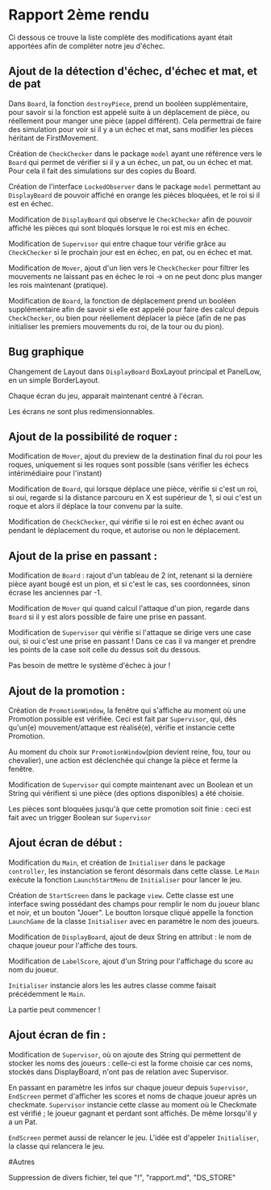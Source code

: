 # Rapport 2ème rendu

Ci dessous ce trouve la liste complète des modifications ayant était apportées afin de compléter notre jeu d'échec.
 
## Ajout de la détection d'échec, d'échec et mat, et de pat

Dans `Board`, la fonction `destroyPiece`, prend un booléen supplémentaire, pour savoir si la fonction est appelé suite à un déplacement de pièce, ou réellement pour manger une pièce (appel différent). Cela permettrai de faire des simulation pour voir si il y a un échec et mat, sans modifier les pièces héritant de FirstMovement.

Création de `CheckChecker` dans le package `model` ayant une référence vers le `Board` qui permet de vérifier si il y a un échec, un pat, ou un échec et mat. Pour cela il fait des simulations sur des copies du Board.

Création de l'interface `LockedObserver` dans le package `model` permettant au `DisplayBoard` de pouvoir affiché en orange les pièces bloquées, et le roi si il est en échec.

Modification de `DisplayBoard` qui observe le `CheckChecker` afin de pouvoir affiché les pièces qui sont bloqués lorsque le roi est mis en échec.

Modification de `Supervisor` qui entre chaque tour vérifie grâce au `CheckChecker` si le prochain jour est en échec, en pat, ou en échec et mat.

Modification de `Mover`, ajout d'un lien vers le `CheckChecker` pour filtrer les mouvements ne laissant pas en échec le roi -> on ne peut donc plus manger les rois maintenant (pratique).

Modification de `Board`, la fonction de déplacement prend un booléen supplémentaire afin de savoir si elle est appelé pour faire des calcul depuis `CheckChecker`, ou bien pour réellement déplacer la pièce (afin de ne pas initialiser les premiers mouvements du roi, de la tour ou du pion).

## Bug graphique

Changement de Layout dans `DisplayBoard` BoxLayout principal et PanelLow, en un simple BorderLayout.

Chaque écran du jeu, apparait maintenant centré à l'écran.

Les écrans ne sont plus redimensionnables.

## Ajout de la possibilité de roquer :

Modification de `Mover`, ajout du preview de la destination final du roi pour les roques, uniquement si les roques sont possible (sans vérifier les échecs intérimédiaire pour l'instant)

Modification de `Board`, qui lorsque déplace une pièce, vérifie si c'est un roi, si oui, regarde si la distance parcouru en X est supérieur de 1, si oui c'est un roque et alors il déplace la tour convenu par la suite.

Modification de `CheckChecker`, qui vérifie si le roi est en échec avant ou pendant le déplacement du roque, et autorise ou non le déplacement.

## Ajout de la prise en passant :

Modification de `Board` : rajout d'un tableau de 2 int, retenant si la dernière pièce ayant bougé est un pion, et si c'est le cas, ses coordonnées, sinon écrase les anciennes par -1.

Modification de `Mover` qui quand calcul l'attaque d'un pion, regarde dans `Board` si il y est alors possible de faire une prise en passant.

Modification de `Supervisor` qui vérifie si l'attaque se dirige vers une case oui, si oui c'est une prise en passant ! Dans ce cas il va manger et prendre les points de la case soit celle du dessus soit du dessous.

Pas besoin de mettre le système d'échec à jour !

## Ajout de la promotion :

Création de `PromotionWindow`, la fenêtre qui s'affiche au moment où une Promotion possible est vérifiée.
Ceci est fait par `Supervisor`, qui, dès qu'un(e) mouvement/attaque est réalisé(e), vérifie et instancie cette Promotion.

Au moment du choix sur `PromotionWindow`(pion devient reine, fou, tour ou chevalier), une action est déclenchée qui change la pièce et ferme la fenêtre.

Modification de `Supervisor` qui compte maintenant avec un Boolean et un String qui vérifient si une pièce (des options disponibles) a été choisie.

Les pièces sont bloquées jusqu'à que cette promotion soit finie : ceci est fait avec un trigger Boolean sur `Supervisor`

## Ajout écran de début :

Modification du `Main`, et création de `Initialiser` dans le package `controller`, les instanciation se feront désormais dans cette classe. Le `Main` exécute la fonction `LaunchStartMenu` de `Initialiser` pour lancer le jeu.

Création de `StartScreen` dans le package `view`. Cette classe est une interface swing possédant des champs pour remplir le nom du joueur blanc et noir, et un bouton "Jouer".
Le boutton lorsque cliqué appelle la fonction `LaunchGame` de la classe `Initialiser` avec en paramètre le nom des joueurs.

Modification de `DisplayBoard`, ajout de deux String en attribut : le nom de chaque joueur pour l'affiche des tours.

Modification de `LabelScore`, ajout d'un String pour l'affichage du score au nom du joueur.

`Initialiser` instancie alors les les autres classe comme faisait précédemment le `Main`.

La partie peut commencer !

## Ajout écran de fin :

Modification de `Supervisor`, où on ajoute des String qui permettent de stocker les noms des joueurs : celle-ci est la forme choisie car ces noms, stockés dans DisplayBoard, n'ont pas de relation avec Supervisor.

En passant en paramètre les infos sur chaque joueur depuis `Supervisor`, `EndScreen` permet d'afficher les scores et noms de chaque joueur après un checkmate.
`Supervisor` instancie cette classe au moment où le Checkmate est vérifié ; le joueur gagnant et perdant sont affichés.
De même lorsqu'il y a un Pat.

`EndScreen` permet aussi de relancer le jeu.
L'idée est d'appeler `Initialiser`, la classe qui relancera le jeu.

#Autres

Suppression de divers fichier, tel que "!", "rapport.md", "DS_STORE"
